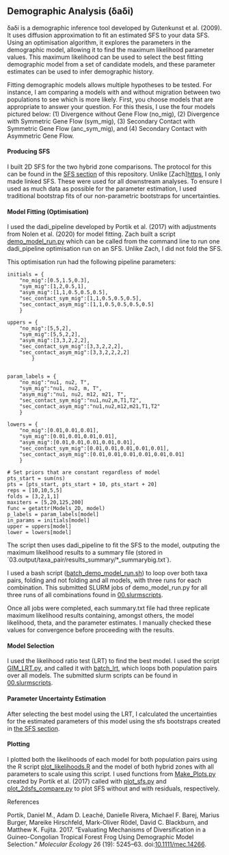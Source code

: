 ## Demographic Analysis (δaδi)
δaδi is a demographic inference tool developed by Gutenkunst et al. (2009). It uses diffusion approximation to fit an estimated SFS to your data SFS. Using an optimisation algorithm, it explores the parameters in the demographic model, allowing it to find the maximum likelihood parameter values. This maximum likelihood can be used to select the best fitting demographic model from a set of candidate models, and these parameter estimates can be used to infer demographic history.

Fitting demographic models allows multiple hypotheses to be tested. For instance, I am comparing a models with and without migration between two populations to see which is more likely. First, you choose models that are appropriate to answer your question. For this thesis, I use the four models pictured below: (1) Divergence without Gene Flow (no_mig), (2) Divergence with Symmetric Gene Flow (sym_mig), (3) Secondary Contact with Symmetric Gene Flow (anc_sym_mig), and (4) Secondary Contact with Asymmetric Gene Flow.

#### Producing SFS

I built 2D SFS for the two hybrid zone comparisons. The protocol for this can be found in the [SFS section](../05.SFS/) of this repository. Unlike [Zach][https](https://github.com/zjnolen/chorthippus_demography/tree/master/dadi#sfs-production), I only made linked SFS. These were used for all downstream analyses. To ensure I used as much data as possible for the parameter estimation, I used traditional bootstrap fits of our non-parametric bootstraps for uncertainties.

#### Model Fitting (Optimisation)

I used the dadi_pipeline developed by Portik et al. (2017) with adjustments from Nolen et al. (2020) for model fitting. Zach built a script [demo_model_run.py](/06.dadi/02.scripts/demo_model_run.py) which can be called from the command line to run one dadi_pipeline optimisation run on an SFS. Unlike Zach, I did not fold the SFS.

This optimisation run had the following pipeline parameters:


    initials = {
	    "no_mig":[0.5,1.5,0.3],
	    "sym_mig":[1,2,0.5,1],
        "asym_mig":[1,1,0.5,0.5,0.5],
        "sec_contact_sym_mig":[1,1,0.5,0.5,0.5],
        "sec_contact_asym_mig":[1,1,0.5,0.5,0.5,0.5]
        }

    uppers = {
        "no_mig":[5,5,2],
        "sym_mig":[5,5,2,2],
        "asym_mig":[3,3,2,2,2],
        "sec_contact_sym_mig":[3,3,2,2,2],
        "sec_contact_asym_mig":[3,3,2,2,2,2]
            }	

	
    param_labels = {
        "no_mig":"nu1, nu2, T",
        "sym_mig":"nu1, nu2, m, T",
        "asym_mig":"nu1, nu2, m12, m21, T",
        "sec_contact_sym_mig":"nu1,nu2,m,T1,T2",
        "sec_contact_asym_mig":"nu1,nu2,m12,m21,T1,T2"
        }

    lowers = {
        "no_mig":[0.01,0.01,0.01],
        "sym_mig":[0.01,0.01,0.01,0.01],
        "asym_mig":[0.01,0.01,0.01,0.01,0.01],
        "sec_contact_sym_mig":[0.01,0.01,0.01,0.01,0.01],
        "sec_contact_asym_mig":[0.01,0.01,0.01,0.01,0.01,0.01]
        }

    # Set priors that are constant regardless of model
    pts_start = sum(ns)
    pts = [pts_start, pts_start + 10, pts_start + 20]
    reps = [10,10,5,5]
    folds = [3,2,1,1]
    maxiters = [5,20,125,200]
    func = getattr(Models_2D, model)
    p_labels = param_labels[model]
    in_params = initials[model]
    upper = uppers[model]
    lower = lowers[model]

The script then uses dadi_pipeline to fit the SFS to the model, outputing the maximum likelihood results to a summary file (stored in ´03.output/taxa_pair/results_summary/*_summarybig.txt´).

I used a bash script ([batch_demo_model_run.sh](02.scripts/batch_demo_model_run.sh)) to loop over both taxa pairs, folding and not folding and all models, with three runs for each combination. This submitted SLURM jobs of demo_model_run.py for all three runs of all combinations found in [00.slurmscripts](00.slurmscripts/).

Once all jobs were completed, each summary.txt file had three replicate maximum likelihood results containing, amongst others, the model likelihood, theta, and the parameter estimates. I manually checked these values for convergence before proceeding with the results. 

#### Model Selection

I used the likelihood ratio test (LRT) to find the best model. I used the script [GIM_LRT.py](02.scripts/GIM_LRT.py), and called it with [batch_lrt](02.scripts/batch_lrt.sh), which loops both population pairs over all models. The submitted slurm scripts can be found in [00.slurmscripts](00.slurmscripts/). 

#### Parameter Uncertainty Estimation

After selecting the best model using the LRT, I calculated the uncertainties for the estimated parameters of this model using the sfs bootstraps created in [the SFS section](../05.SFS/README.md). 

#### Plotting 

I plotted both the likelihoods of each model for both population pairs using the R script [plot_likelihoods.R](/04.plot/plot_likelihoods.R) and the model of both hybrid zones with all parameters to scale using this script. I used functions from [Make_Plots.py](/04.plot/Make_Plots.py) created by Portik et al. (2017) called with [plot_sfs.py](/04.plot/plot_sfs.py) and [plot_2dsfs_compare.py](/04.plot/plot_2dsfs_compare.py) to plot SFS without and with residuals, respectively.

References

Portik, Daniel M., Adam D. Leaché, Danielle Rivera, Michael F. Barej, Marius Burger, Mareike Hirschfeld, Mark-Oliver Rödel, David C. Blackburn, and Matthew K. Fujita. 2017. “Evaluating Mechanisms of Diversification in a Guineo-Congolian Tropical Forest Frog Using Demographic Model Selection.” *Molecular Ecology* 26 (19): 5245–63. doi:[10.1111/mec.14266](https://doi.org/10.1111/mec.14266).